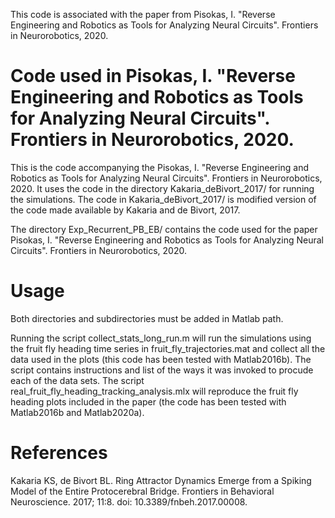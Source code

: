This code is associated with the paper from Pisokas, I. "Reverse Engineering and Robotics as Tools for Analyzing Neural Circuits". Frontiers in Neurorobotics, 2020. 

# Code used in Pisokas, I. "Reverse Engineering and Robotics as Tools for Analyzing Neural Circuits". Frontiers in Neurorobotics, 2020. 

This is the code accompanying the Pisokas, I. "Reverse Engineering and Robotics as Tools for Analyzing Neural Circuits". Frontiers in Neurorobotics, 2020. It uses the code in the directory Kakaria_deBivort_2017/ for running the simulations. The code in Kakaria_deBivort_2017/ is modified version of the code made available by Kakaria and de Bivort, 2017.

The directory Exp_Recurrent_PB_EB/ contains the code used for the paper Pisokas, I. "Reverse Engineering and Robotics as Tools for Analyzing Neural Circuits". Frontiers in Neurorobotics, 2020.


# Usage

Both directories and subdirectories must be added in Matlab path. 

Running the script collect_stats_long_run.m will run the simulations using the fruit fly heading time series in fruit_fly_trajectories.mat and collect all the data used in the plots (this code has been tested with Matlab2016b). The script contains instructions and list of the ways it was invoked to procude each of the data sets. The script real_fruit_fly_heading_tracking_analysis.mlx will reproduce the fruit fly heading plots included in the paper (the code has been tested with Matlab2016b and Matlab2020a). 




# References
Kakaria KS, de Bivort BL. Ring Attractor Dynamics Emerge from a Spiking Model of the Entire Protocerebral Bridge. Frontiers in Behavioral Neuroscience. 2017; 11:8. doi: 10.3389/fnbeh.2017.00008.
